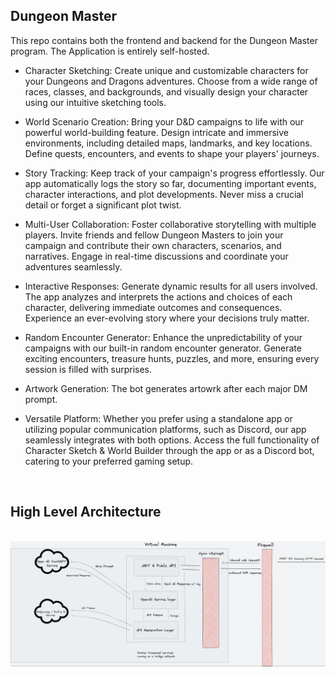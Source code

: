 ## Dungeon Master
This repo contains both the frontend and backend for the Dungeon Master program. The Application is entirely self-hosted.

- Character Sketching: Create unique and customizable characters for your Dungeons and Dragons adventures. Choose from a wide range of races, classes, and backgrounds, and visually design your character using our intuitive sketching tools.

- World Scenario Creation: Bring your D&D campaigns to life with our powerful world-building feature. Design intricate and immersive environments, including detailed maps, landmarks, and key locations. Define quests, encounters, and events to shape your players' journeys.

- Story Tracking: Keep track of your campaign's progress effortlessly. Our app automatically logs the story so far, documenting important events, character interactions, and plot developments. Never miss a crucial detail or forget a significant plot twist.

- Multi-User Collaboration: Foster collaborative storytelling with multiple players. Invite friends and fellow Dungeon Masters to join your campaign and contribute their own characters, scenarios, and narratives. Engage in real-time discussions and coordinate your adventures seamlessly.

- Interactive Responses: Generate dynamic results for all users involved. The app analyzes and interprets the actions and choices of each character, delivering immediate outcomes and consequences. Experience an ever-evolving story where your decisions truly matter.

- Random Encounter Generator: Enhance the unpredictability of your campaigns with our built-in random encounter generator. Generate exciting encounters, treasure hunts, puzzles, and more, ensuring every session is filled with surprises.

- Artwork Generation: The bot generates artowrk after each major DM prompt.

- Versatile Platform: Whether you prefer using a standalone app or utilizing popular communication platforms, such as Discord, our app seamlessly integrates with both options. Access the full functionality of Character Sketch & World Builder through the app or as a Discord bot, catering to your preferred gaming setup.

<br/>

## High Level Architecture
<br/>

<img src="./public/HighLevelArchitecture.PNG" alt="Image" style="width:700px;height:auto;" />

